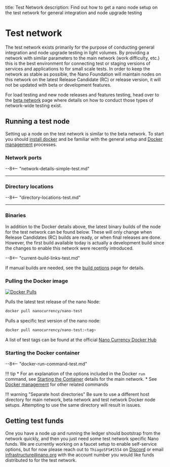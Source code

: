 title: Test Network
description: Find out how to get a nano node setup on the test network for general integration and node upgrade testing

# Test network

The test network exists primarily for the purpose of conducting general integration and node upgrade testing in light volumes. By providing a network with similar parameters to the main network (work difficulty, etc.) this is the best environment for connecting test or staging versions of services and applications to for small scale tests. In order to keep the network as stable as possible, the Nano Foundation will maintain nodes on this network on the latest Release Candidate (RC) or release version, it will not be updated with beta or development features.

For load testing and new node releases and features testing, head over to the [beta network](beta-network.md) page where details on how to conduct those types of network-wide testing exist.

## Running a test node

Setting up a node on the test network is similar to the beta network. To start you should [install docker](../../running-a-node/node-setup/#installing-docker) and be familiar with the general setup and [Docker management](../../running-a-node/docker-management/) processes.

### Network ports

--8<-- "network-details-simple-test.md"

___

### Directory locations

--8<-- "directory-locations-test.md"

---


### Binaries

In addition to the Docker details above, the latest binary builds of the node for the test network can be found below. These will only change when Release Candidates (RC) builds are ready, or when final releases are done. However, the first build available today is actually a development build since the changes to enable this network were recently introduced.

--8<-- "current-build-links-test.md"


If manual builds are needed, see the [build options](../integration-guides/build-options.md) page for details.


### Pulling the Docker image
[![Docker Pulls](https://img.shields.io/docker/pulls/nanocurrency/nano.svg)](https://hub.docker.com/r/nanocurrency/nano-test)

Pulls the latest test release of the nano Node:
```bash
docker pull nanocurrency/nano-test
```

Pulls a specific test version of the nano node:
```bash
docker pull nanocurrency/nano-test:<tag>
```

A list of test tags can be found at the official [Nano Currency Docker Hub](https://hub.docker.com/r/nanocurrency/nano-test/tags)

### Starting the Docker container

--8<-- "docker-run-command-test.md"

!!! tip
	* For an explanation of the options included in the Docker `run` command, see [Starting the Container](../../running-a-node/docker-management/#starting) details for the main network.
	* See [Docker management](../../running-a-node/docker-management/) for other related commands

!!! warning "Separate host directories"
	Be sure to use a different host directory for main network, beta network and test network Docker node setups. Attempting to use the same directory will result in issues.

## Getting test funds

One you have a node up and running the ledger should bootstrap from the network quickly, and then you just need some test network specific Nano funds. We are currently working on a faucet setup to enable self-service options, but for now please reach out to `ThiagoSFS#1554` on [Discord](https://chat.nano.org) or email [infrastructure@nano.org](mailto:integrations@nano.org) with the account number you would like funds distributed to for the test network.

